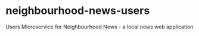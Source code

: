 # neighbourhood-news-users

Users Microservice for Neighbourhood News - a local news web application
